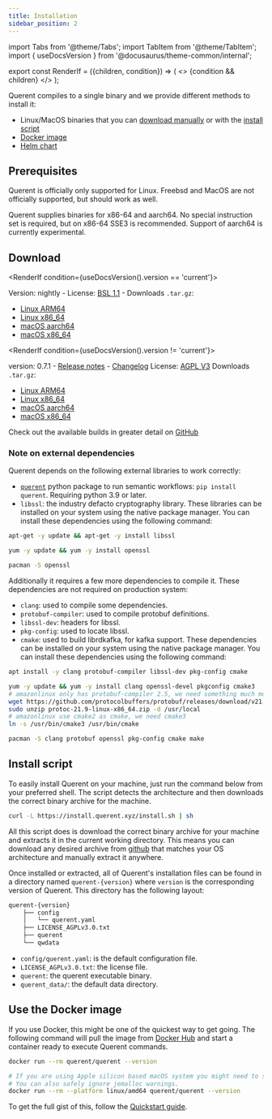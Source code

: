 ```yaml
---
title: Installation
sidebar_position: 2
---
```


import Tabs from '@theme/Tabs';
import TabItem from '@theme/TabItem';
import { useDocsVersion } from '@docusaurus/theme-common/internal';

export const RenderIf = ({children, condition}) => (
    <>
        {condition && children}
    </>
);

Querent compiles to a single binary and we provide different methods to install it:

- Linux/MacOS binaries that you can [download manually](#download) or with the [install script](#install-script)
- [Docker image](#use-the-docker-image)
- [Helm chart](/docs/deployment/kubernetes.md)

## Prerequisites

Querent is officially only supported for Linux. Freebsd and MacOS are not officially supported, but should work as well.

Querent supplies binaries for x86-64 and aarch64. No special instruction set is required, but on x86-64 SSE3 is recommended.
Support of aarch64 is currently experimental.

## Download

<RenderIf condition={useDocsVersion().version == 'current'}>

Version: nightly -
License: [BSL 1.1](https://github.com/querent-ai/quester/blob/main/LICENSE.md) -
Downloads `.tar.gz`:

- [Linux ARM64](https://github.com/querent-ai/quester/releases/download/nightly/querent-nightly-aarch64-unknown-linux-gnu.tar.gz)
- [Linux x86_64](https://github.com/querent-ai/quester/releases/download/nightly/querent-nightly-x86_64-unknown-linux-gnu.tar.gz)
- [macOS aarch64](https://github.com/querent-ai/quester/releases/download/nightly/querent-nightly-aarch64-apple-darwin.tar.gz)
- [macOS x86_64](https://github.com/querent-ai/quester/releases/download/nightly/querent-nightly-x86_64-apple-darwin.tar.gz)

</RenderIf>

<!-- Bellow is the set of links to edit when a new version is released -->
<RenderIf condition={useDocsVersion().version != 'current'}>

version: 0.7.1 - [Release notes](https://github.com/querent-ai/quester/releases/tag/v0.7.1) - [Changelog](https://github.com/querent-ai/quester/blob/main/CHANGELOG.md)
License: [AGPL V3](https://github.com/querent-ai/quester/blob/main/LICENSE.md)
Downloads `.tar.gz`:

- [Linux ARM64](https://github.com/querent-ai/quester/releases/download/v0.7.1/querent-v0.7.1-aarch64-unknown-linux-gnu.tar.gz)
- [Linux x86_64](https://github.com/querent-ai/quester/releases/download/v0.7.1/querent-v0.7.1-x86_64-unknown-linux-gnu.tar.gz)
- [macOS aarch64](https://github.com/querent-ai/quester/releases/download/v0.7.1/querent-v0.7.1-aarch64-apple-darwin.tar.gz)
- [macOS x86_64](https://github.com/querent-ai/quester/releases/download/v0.7.1/querent-v0.7.1-x86_64-apple-darwin.tar.gz)

</RenderIf>

Check out the available builds in greater detail on [GitHub](https://github.com/querent-ai/quester/releases)

### Note on external dependencies

Querent depends on the following external libraries to work correctly:

- [`querent`](https://pypi.org/project/querent/) python package to run semantic workflows: `pip install querent`. Requiring python 3.9 or later.
- `libssl`: the industry defacto cryptography library.
These libraries can be installed on your system using the native package manager.
You can install these dependencies using the following command:

<Tabs>

<TabItem value="ubuntu" label="Ubuntu">

```bash
apt-get -y update && apt-get -y install libssl
```

</TabItem>

<TabItem value="aws-linux" label="AWS Linux">

```bash
yum -y update && yum -y install openssl
```

</TabItem>

<TabItem value="arch-linux" label="Arch Linux">

```bash
pacman -S openssl
```

</TabItem>

</Tabs>

Additionally it requires a few more dependencies to compile it. These dependencies are not required on production system:

- `clang`: used to compile some dependencies.
- `protobuf-compiler`: used to compile protobuf definitions.
- `libssl-dev`: headers for libssl.
- `pkg-config`: used to locate libssl.
- `cmake`: used to build librdkafka, for kafka support.
These dependencies can be installed on your system using the native package manager.
You can install these dependencies using the following command:

<Tabs>

<TabItem value="ubuntu" label="Ubuntu">

```bash
apt install -y clang protobuf-compiler libssl-dev pkg-config cmake
```

</TabItem>

<TabItem value="aws-linux" label="AWS Linux">

```bash
yum -y update && yum -y install clang openssl-devel pkgconfig cmake3
# amazonlinux only has protobuf-compiler 2.5, we need something much more up to date.
wget https://github.com/protocolbuffers/protobuf/releases/download/v21.9/protoc-21.9-linux-x86_64.zip
sudo unzip protoc-21.9-linux-x86_64.zip -d /usr/local
# amazonlinux use cmake2 as cmake, we need cmake3
ln -s /usr/bin/cmake3 /usr/bin/cmake
```

</TabItem>

<TabItem value="arch-linux" label="Arch Linux">

```bash
pacman -S clang protobuf openssl pkg-config cmake make
```

</TabItem>

</Tabs>

## Install script

To easily install Querent on your machine, just run the command below from your preferred shell.
The script detects the architecture and then downloads the correct binary archive for the machine.

```bash
curl -L https://install.querent.xyz/install.sh | sh
```

All this script does is download the correct binary archive for your machine and extracts it in the current working directory. This means you can download any desired archive from [github](https://github.com/querent-ai/quester/releases) that matches your OS architecture and manually extract it anywhere.

Once installed or extracted, all of Querent's installation files can be found in a directory named `querent-{version}` where `version` is the corresponding version of Querent. This directory has the following layout:

```bash
querent-{version}
    ├── config
    │   └── querent.yaml
    ├── LICENSE_AGPLv3.0.txt
    ├── querent
    └── qwdata
```

- `config/querent.yaml`: is the default configuration file.
- `LICENSE_AGPLv3.0.txt`: the license file.
- `querent`: the querent executable binary.
- `querent_data/`: the default data directory.

## Use the Docker image

If you use Docker, this might be one of the quickest way to get going.
The following command will pull the image from [Docker Hub](https://hub.docker.com/r/querent/querent)
and start a container ready to execute Querent commands.

```bash
docker run --rm querent/querent --version

# If you are using Apple silicon based macOS system you might need to specify the platform.
# You can also safely ignore jemalloc warnings.
docker run --rm --platform linux/amd64 querent/querent --version
```

To get the full gist of this, follow the [Quickstart guide](./quickstart.md).
